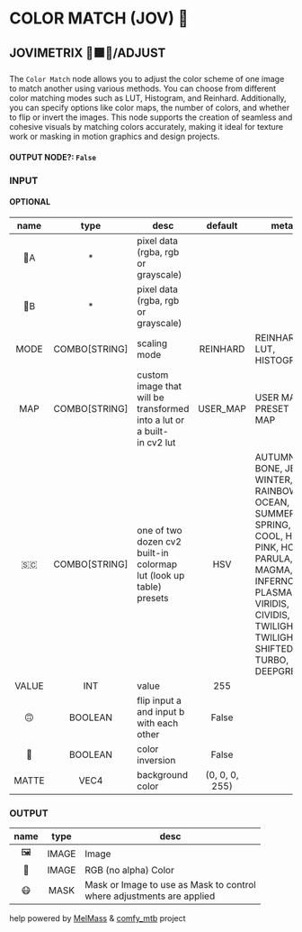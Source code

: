 # COLOR MATCH (JOV) 💞

## JOVIMETRIX 🔺🟩🔵/ADJUST

The `Color Match` node allows you to adjust the color scheme of one image to match another using various methods. You can choose from different color matching modes such as LUT, Histogram, and Reinhard. Additionally, you can specify options like color maps, the number of colors, and whether to flip or invert the images. This node supports the creation of seamless and cohesive visuals by matching colors accurately, making it ideal for texture work or masking in motion graphics and design projects.

#### OUTPUT NODE?: `False`

### INPUT

#### OPTIONAL

name|type|desc|default|meta
:---:|:---:|---|:---:|---
👾A| * | pixel data (rgba, rgb or grayscale) |  | 
👾B| * | pixel data (rgba, rgb or grayscale) |  | 
MODE| COMBO[STRING] | scaling mode | REINHARD | REINHARD, LUT, HISTOGRAM
MAP| COMBO[STRING] | custom image that will be<br>transformed into a lut or a built-<br>in cv2 lut | USER_MAP | USER MAP, PRESET MAP
🇸🇨| COMBO[STRING] | one of two dozen cv2 built-in<br>colormap lut (look up table)<br>presets | HSV | AUTUMN, BONE, JET, WINTER, RAINBOW, OCEAN,<br>SUMMER, SPRING, COOL, HSV, PINK, HOT, PARULA,<br>MAGMA, INFERNO, PLASMA, VIRIDIS, CIVIDIS,<br>TWILIGHT, TWILIGHT SHIFTED, TURBO, DEEPGREEN
VALUE| INT | value | 255 | 
🙃| BOOLEAN | flip input a and input b with each<br>other | False | 
🔳| BOOLEAN | color inversion | False | 
MATTE| VEC4 | background color | (0, 0, 0, 255) | 

### OUTPUT

name|type|desc
:---:|:---:|---
🖼️| IMAGE | Image 
🌈| IMAGE | RGB (no alpha) Color 
😷| MASK | Mask or Image to use as Mask to control<br>where adjustments are applied 

help powered by [MelMass](https://github.com/melMass) & [comfy_mtb](https://github.com/melMass/comfy_mtb) project